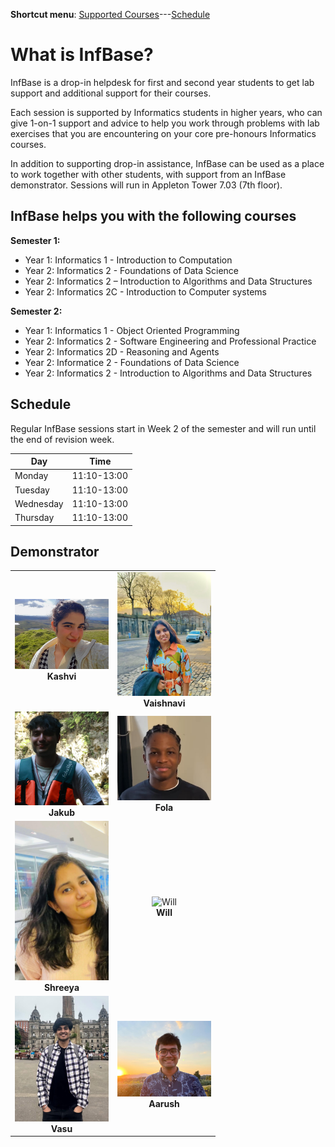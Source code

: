 **Shortcut menu**: [Supported Courses](#supported-courses)---[Schedule](#schedule)

# What is InfBase?

InfBase is a drop-in helpdesk for first and second year students to get lab support and additional support for their courses. 

Each session is supported by Informatics students in higher years, who can give 1-on-1 support and advice to help you work through problems with lab exercises that you are encountering on your core pre-honours Informatics courses. 

In addition to supporting drop-in assistance, InfBase can be used as a place to work together with other students, with support from an InfBase demonstrator. Sessions will run in Appleton Tower 7.03 (7th floor). 

<!-- If you have suggestions and feedback for InfBase, please [let us know how we are doing](feedback.html). -->

## InfBase helps you with the following courses 

__Semester 1:__
* Year 1: Informatics 1 - Introduction to Computation
* Year 2: Informatics 2 - Foundations of Data Science
* Year 2: Informatics 2 – Introduction to Algorithms and Data Structures
* Year 2: Informatics 2C - Introduction to Computer systems

__Semester 2:__
* Year 1: Informatics 1 - Object Oriented Programming
* Year 2: Informatics 2 - Software Engineering and Professional Practice
* Year 2: Informatics 2D - Reasoning and Agents
* Year 2: Informatice 2 - Foundations of Data Science
* Year 2: Informatics 2 - Introduction to Algorithms and Data Structures

## Schedule

Regular InfBase sessions start in Week 2 of the semester and will run until the end of revision week.

|Day | Time |
|----|---------|
| Monday | 11:10-13:00 |
| Tuesday | 11:10-13:00 |
| Wednesday | 11:10-13:00 |
| Thursday |  11:10-13:00 |


## Demonstrator

| | |
| :---: | :---: |
| <img src="demonstrators/kashvi.jpeg" alt="Kashvi" width="150"> <br> **Kashvi** | <img src="demonstrators/Vaishnavi.jpeg" alt="Vaishnavi" width="150"> <br> **Vaishnavi** |
| <img src="demonstrators/jakub.png" alt="Jakub" width="150"> <br> **Jakub** | <img src="demonstrators/Fola.jpg" alt="Fola" width="150"> <br> **Fola** |
| <img src="demonstrators/shreeya.jpeg" alt="Shreeya" width="150"> <br> **Shreeya** | <img src="https://placehold.co/200x200/E59866/000000?text=Will" alt="Will" width="150"> <br> **Will** |
| <img src="demonstrators/vasu.jpg" alt="Vasu" width="150"> <br> **Vasu** | <img src="demonstrators/aarush.jpeg" alt="Aarush" width="150"> <br> **Aarush** |
